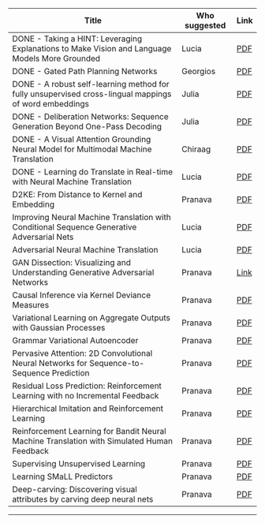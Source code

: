 | Title  | Who suggested | Link     |
|-------------|------------|--------|
|DONE - Taking a HINT: Leveraging Explanations to Make Vision and Language Models More Grounded | Lucia | [PDF](https://arxiv.org/abs/1902.03751)|
|DONE -  Gated Path Planning Networks | Georgios | [PDF](http://proceedings.mlr.press/v80/lee18c/lee18c.pdf)|
|DONE - A robust self-learning method for fully unsupervised cross-lingual mappings of word embeddings | Julia | [PDF](https://aclweb.org/anthology/P18-1073)|
|DONE - Deliberation Networks: Sequence Generation Beyond One-Pass Decoding | Julia | [PDF](https://papers.nips.cc/paper/6775-deliberation-networks-sequence-generation-beyond-one-pass-decoding.pdf)|
|DONE - A Visual Attention Grounding Neural Model for Multimodal Machine Translation | Chiraag | [PDF](http://aclweb.org/anthology/D18-1400)|
|DONE - Learning do Translate in Real-time with Neural Machine Translation | Lucia | [PDF](https://arxiv.org/abs/1610.00388)
|D2KE: From Distance to Kernel and Embedding | Pranava | [PDF](https://arxiv.org/abs/1802.04956)|
|Improving Neural Machine Translation with Conditional Sequence Generative Adversarial Nets | Lucia | [PDF](https://arxiv.org/abs/1703.04887) |
Adversarial Neural Machine Translation | Lucia | [PDF](https://arxiv.org/abs/1704.06933)|
GAN Dissection: Visualizing and Understanding Generative Adversarial Networks | Pranava |[Link](https://gandissect.csail.mit.edu/)|
Causal Inference via Kernel Deviance Measures | Pranava | [PDF](https://arxiv.org/abs/1804.04622)|
Variational Learning on Aggregate Outputs with Gaussian Processes | Pranava | [PDF](https://arxiv.org/abs/1805.08463)|
Grammar Variational Autoencoder | Pranava | [PDF](https://arxiv.org/pdf/1703.01925.pdf)|
Pervasive Attention: 2D Convolutional Neural Networks for Sequence-to-Sequence Prediction | Pranava | [PDF](https://arxiv.org/abs/1808.03867)|
Residual Loss Prediction: Reinforcement Learning with no Incremental Feedback | Pranava | [PDF](http://hal3.name/docs/daume18reslope.pdf)|
Hierarchical Imitation and Reinforcement Learning | Pranava | [PDF](http://hal3.name/docs/daume18ilrl.pdf)|
Reinforcement Learning for Bandit Neural Machine Translation with Simulated Human Feedback | Pranava | [PDF](http://hal3.name/docs/daume17simhuman.pdf)|
Supervising Unsupervised Learning | Pranava | [PDF](http://www.mit.edu/~vgarg/nips2018sup.pdf)|
Learning SMaLL Predictors | Pranava | [PDF](http://www.mit.edu/~vgarg/nips2018small.pdf)|
Deep-carving: Discovering visual attributes by carving deep neural nets | Pranava | [PDF](https://www.cv-foundation.org/openaccess/content_cvpr_2015/papers/Shankar_DEEP-CARVING_Discovering_Visual_2015_CVPR_paper.pdf)|
---------------------------------------------------------------------------------------


